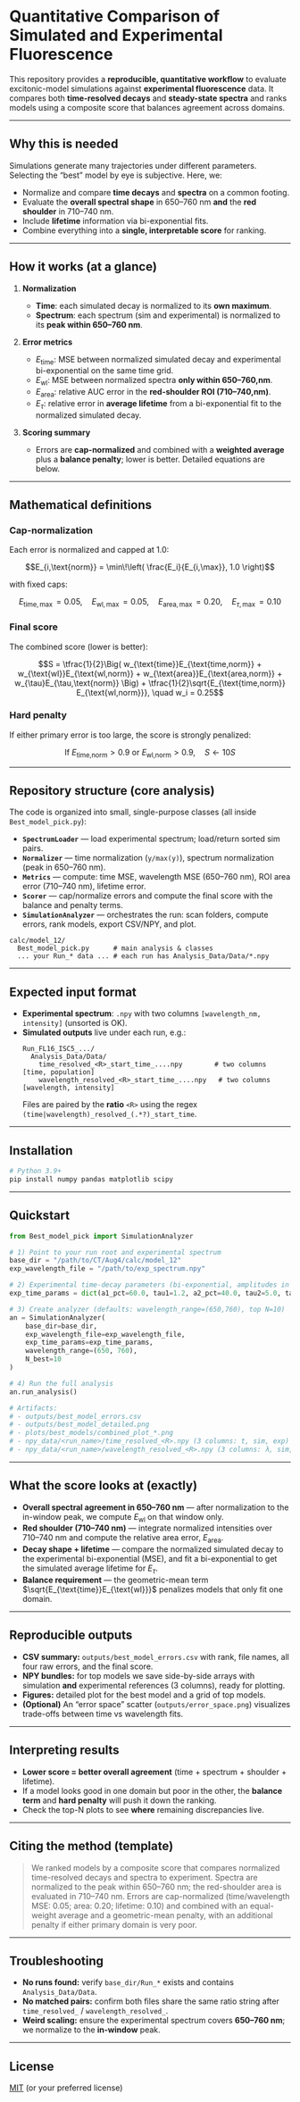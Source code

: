 # Quantitative Comparison of Simulated and Experimental Fluorescence

This repository provides a **reproducible, quantitative workflow** to evaluate excitonic-model simulations against **experimental fluorescence** data. It compares both **time-resolved decays** and **steady-state spectra** and ranks models using a composite score that balances agreement across domains.

---

## Why this is needed

Simulations generate many trajectories under different parameters. Selecting the “best” model by eye is subjective. Here, we:

- Normalize and compare **time decays** and **spectra** on a common footing.  
- Evaluate the **overall spectral shape** in 650–760 nm **and** the **red shoulder** in 710–740 nm.  
- Include **lifetime** information via bi-exponential fits.  
- Combine everything into a **single, interpretable score** for ranking.

---

## How it works (at a glance)

1. **Normalization**
   - **Time**: each simulated decay is normalized to its **own maximum**.
   - **Spectrum**: each spectrum (sim and experimental) is normalized to its **peak within 650–760 nm**.

2. **Error metrics**
   - $E_{\text{time}}$: MSE between normalized simulated decay and experimental bi-exponential on the same time grid.  
   - $E_{\text{wl}}$: MSE between normalized spectra **only within 650–760\,nm**.  
   - $E_{\text{area}}$: relative AUC error in the **red-shoulder ROI (710–740\,nm)**.  
   - $E_{\tau}$: relative error in **average lifetime** from a bi-exponential fit to the normalized simulated decay.

3. **Scoring summary**
   - Errors are **cap-normalized** and combined with a **weighted average** plus a **balance penalty**; lower is better. Detailed equations are below.

---

## Mathematical definitions 

### Cap-normalization

Each error is normalized and capped at 1.0:

```math
E_{i,\text{norm}} = \min\!\left( \frac{E_i}{E_{i,\max}}, 1.0 \right)
```

with fixed caps:

```math
E_{\text{time},\max} = 0.05, \quad
E_{\text{wl},\max} = 0.05, \quad
E_{\text{area},\max} = 0.20, \quad
E_{\tau,\max} = 0.10
```

### Final score

The combined score (lower is better):

```math
S = \tfrac{1}{2}\Big( w_{\text{time}}E_{\text{time,norm}}
+ w_{\text{wl}}E_{\text{wl,norm}}
+ w_{\text{area}}E_{\text{area,norm}}
+ w_{\tau}E_{\tau,\text{norm}} \Big)
+ \tfrac{1}{2}\sqrt{E_{\text{time,norm}} E_{\text{wl,norm}}}, \quad
w_i = 0.25
```

### Hard penalty

If either primary error is too large, the score is strongly penalized:

```math
\text{If } E_{\text{time,norm}} > 0.9 \text{ or } E_{\text{wl,norm}} > 0.9,
\quad S \leftarrow 10 S
```

---

## Repository structure (core analysis)

The code is organized into small, single-purpose classes (all inside `Best_model_pick.py`):

- **`SpectrumLoader`** — load experimental spectrum; load/return sorted sim pairs.  
- **`Normalizer`** — time normalization (`y/max(y)`), spectrum normalization (peak in 650–760 nm).  
- **`Metrics`** — compute: time MSE, wavelength MSE (650–760 nm), ROI area error (710–740 nm), lifetime error.  
- **`Scorer`** — cap/normalize errors and compute the final score with the balance and penalty terms.  
- **`SimulationAnalyzer`** — orchestrates the run: scan folders, compute errors, rank models, export CSV/NPY, and plot.

```
calc/model_12/
  Best_model_pick.py      # main analysis & classes
  ... your Run_* data ... # each run has Analysis_Data/Data/*.npy
```

---

## Expected input format

- **Experimental spectrum**: `.npy` with two columns `[wavelength_nm, intensity]` (unsorted is OK).  
- **Simulated outputs** live under each run, e.g.:
  ```
  Run_FL16_ISC5_.../
    Analysis_Data/Data/
      time_resolved_<R>_start_time_....npy        # two columns [time, population]
      wavelength_resolved_<R>_start_time_....npy   # two columns [wavelength, intensity]
  ```
  Files are paired by the **ratio** `<R>` using the regex  
  `(time|wavelength)_resolved_(.*?)_start_time`.

---

## Installation

```bash
# Python 3.9+
pip install numpy pandas matplotlib scipy
```

---

## Quickstart

```python
from Best_model_pick import SimulationAnalyzer

# 1) Point to your run root and experimental spectrum
base_dir = "/path/to/CT/Aug4/calc/model_12"
exp_wavelength_file = "/path/to/exp_spectrum.npy"

# 2) Experimental time-decay parameters (bi-exponential, amplitudes in %)
exp_time_params = dict(a1_pct=60.0, tau1=1.2, a2_pct=40.0, tau2=5.0, tau_avg=(0.6*1.2 + 0.4*5.0))

# 3) Create analyzer (defaults: wavelength_range=(650,760), top N=10)
an = SimulationAnalyzer(
    base_dir=base_dir,
    exp_wavelength_file=exp_wavelength_file,
    exp_time_params=exp_time_params,
    wavelength_range=(650, 760),
    N_best=10
)

# 4) Run the full analysis
an.run_analysis()

# Artifacts:
# - outputs/best_model_errors.csv
# - outputs/best_model_detailed.png
# - plots/best_models/combined_plot_*.png
# - npy_data/<run_name>/time_resolved_<R>.npy (3 columns: t, sim, exp)
# - npy_data/<run_name>/wavelength_resolved_<R>.npy (3 columns: λ, sim, exp)
```

---

## What the score looks at (exactly)

- **Overall spectral agreement in 650–760 nm** — after normalization to the in-window peak, we compute $E_{\text{wl}}$ on that window only.  
- **Red shoulder (710–740 nm)** — integrate normalized intensities over 710–740 nm and compute the relative area error, $E_{\text{area}}$.  
- **Decay shape + lifetime** — compare the normalized simulated decay to the experimental bi-exponential (MSE), and fit a bi-exponential to get the simulated average lifetime for $E_{\tau}$.  
- **Balance requirement** — the geometric-mean term $\sqrt{E_{\text{time}}E_{\text{wl}}}$ penalizes models that only fit one domain.

---

## Reproducible outputs

- **CSV summary:** `outputs/best_model_errors.csv` with rank, file names, all four raw errors, and the final score.  
- **NPY bundles:** for top models we save side-by-side arrays with simulation **and** experimental references (3 columns), ready for plotting.  
- **Figures:** detailed plot for the best model and a grid of top models.  
- **(Optional)** An “error space” scatter (`outputs/error_space.png`) visualizes trade-offs between time vs wavelength fits.

---

## Interpreting results

- **Lower score = better overall agreement** (time + spectrum + shoulder + lifetime).  
- If a model looks good in one domain but poor in the other, the **balance term** and **hard penalty** will push it down the ranking.  
- Check the top-N plots to see **where** remaining discrepancies live.

---

## Citing the method (template)

> We ranked models by a composite score that compares normalized time-resolved decays and spectra to experiment. Spectra are normalized to the peak within 650–760 nm; the red-shoulder area is evaluated in 710–740 nm. Errors are cap-normalized (time/wavelength MSE: 0.05; area: 0.20; lifetime: 0.10) and combined with an equal-weight average and a geometric-mean penalty, with an additional penalty if either primary domain is very poor.

---

## Troubleshooting

- **No runs found:** verify `base_dir/Run_*` exists and contains `Analysis_Data/Data`.  
- **No matched pairs:** confirm both files share the same ratio string after `time_resolved_` / `wavelength_resolved_`.  
- **Weird scaling:** ensure the experimental spectrum covers **650–760 nm**; we normalize to the **in-window** peak.

---

## License

[MIT](LICENSE) (or your preferred license)
